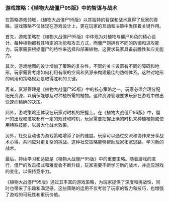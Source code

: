 ### 游戏策略：《植物大战僵尸95版》中的智谋与战术

在策略游戏领域，《植物大战僵尸95版》以其独特的智谋和战术赢得了玩家的青睐。游戏策略不仅体现在游戏设计上，更在玩家的互动和决策中发挥着关键作用。

首先，游戏策略在《植物大战僵尸95版》中体现为对植物与僵尸角色的精心设计。每种植物都有其特定的功能和攻击方式，而僵尸则拥有不同的防御和进攻能力。玩家需要根据僵尸的特性来选择和部署植物，这要求玩家具备前瞻性和应变能力。

其次，游戏地图的设计增加了策略的复杂性。不同的关卡设置有不同的障碍和地形，玩家需要考虑如何利用有限的空间和资源来构建最佳的防御体系。这种对地形的利用和策略规划是取得胜利的关键。

再者，资源管理是《植物大战僵尸95版》中的核心策略之一。玩家必须合理分配阳光资源，以确保能够及时种植所需的植物。这种资源管理要求玩家在游戏中做出快速而精确的决策。

此外，游戏策略还体现在玩家对时机的把握上。在《植物大战僵尸95版》中，僵尸的出现和进攻都有一定的规律和时机，玩家需要把握正确的时机来种植植物或使用特殊技能，以最大化战术效果。

另外，社交互动也为游戏策略增添了新的维度。玩家可以通过交流和协作来分享战术心得，共同应对更复杂的挑战。这种社交策略能够帮助玩家拓宽思路，学习新的战术。

最后，持续学习和适应是《植物大战僵尸95版》中的重要策略。随着游戏的进行，僵尸的攻击模式和难度会不断升级，玩家需要不断学习新的战术，并适应游戏的变化，以保持竞争力。

《植物大战僵尸95版》通过其丰富的游戏策略，为玩家提供了深度和挑战性，同时也带来了乐趣和满足感。这些策略的运用不仅考验了玩家的智力和技巧，也增强了游戏的可玩性和重玩价值。